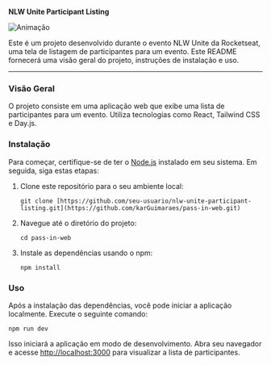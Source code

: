 **NLW Unite Participant Listing**

![Animação](https://github.com/karGuimaraes/pass-in-web/assets/39937365/0d2ff366-7204-4ce7-9945-25d1679345dd)


Este é um projeto desenvolvido durante o evento NLW Unite da Rocketseat, uma tela de listagem de participantes para um evento. Este README fornecerá uma visão geral do projeto, instruções de instalação e uso.

---

### Visão Geral

O projeto consiste em uma aplicação web que exibe uma lista de participantes para um evento. Utiliza tecnologias como React, Tailwind CSS e Day.js.

### Instalação

Para começar, certifique-se de ter o [Node.js](https://nodejs.org/) instalado em seu sistema. Em seguida, siga estas etapas:

1. Clone este repositório para o seu ambiente local:

   ```
   git clone [https://github.com/seu-usuario/nlw-unite-participant-listing.git](https://github.com/karGuimaraes/pass-in-web.git)
   ```

2. Navegue até o diretório do projeto:

   ```
   cd pass-in-web
   ```

3. Instale as dependências usando o npm:

   ```
   npm install
   ```

### Uso

Após a instalação das dependências, você pode iniciar a aplicação localmente. Execute o seguinte comando:

```
npm run dev
```

Isso iniciará a aplicação em modo de desenvolvimento. Abra seu navegador e acesse [http://localhost:3000](http://localhost:3000) para visualizar a lista de participantes.
